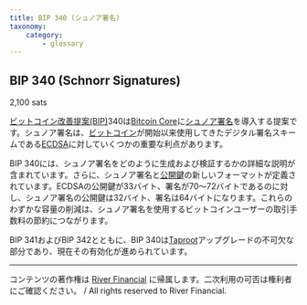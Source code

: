 ```yaml
---
title: BIP 340 (シュノア署名)
taxonomy:
    category:
        - glossary
---
```


## BIP 340 (Schnorr Signatures)
2,100 sats

[ビットコイン改善提案(BIP)](https://lostinbitcoin.sakuraweb.com/glossary/bip/)340は[Bitcoin Core](https://lostinbitcoin.sakuraweb.com/glossary/bitcoin_core/)に[シュノア署名](https://lostinbitcoin.sakuraweb.com/glossary/schnorr_signature/)を導入する提案です。シュノア署名は、[ビットコイン](https://lostinbitcoin.sakuraweb.com/glossary/bitcoin/)が開始以来使用してきたデジタル署名スキームである[ECDSA](https://lostinbitcoin.sakuraweb.com/glossary/ecdsa/)に対していくつかの重要な利点があります。

BIP 340には、シュノア署名をどのように生成および検証するかの詳細な説明が含まれています。さらに、シュノア署名と[公開鍵](https://lostinbitcoin.sakuraweb.com/glossary/public_key/)の新しいフォーマットが定義されています。ECDSAの公開鍵が33バイト、署名が70～72バイトであるのに対し、シュノア署名の公開鍵は32バイト、署名は64バイトになります。これらのわずかな容量の削減は、シュノア署名を使用するビットコインユーザーの取引手数料の節約につながります。

BIP 341およびBIP 342とともに、BIP 340は[Taproot](https://lostinbitcoin.sakuraweb.com/glossary/taproot/)アップグレードの不可欠な部分であり、現在その有効化が進められています。

---
コンテンツの著作権は [River Financial](https://river.com/) に帰属します。二次利用の可否は権利者にご確認ください。 / All rights reserved to River Financial.
